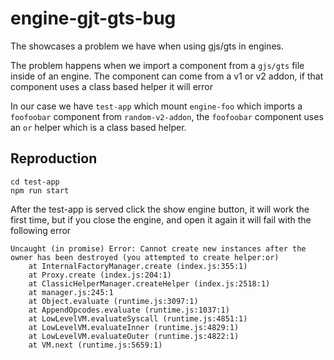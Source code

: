 # engine-gjt-gts-bug

The showcases a problem we have when using gjs/gts in engines.

The problem happens when we import a component from a `gjs/gts` file inside of an engine.
The component can come from a v1 or v2 addon, if that component uses a class based helper it will error

In our case we have `test-app` which mount `engine-foo` which imports a `foofoobar` component from `random-v2-addon`, the `foofoobar` component uses an `or` helper which is a class based helper.


## Reproduction

```
cd test-app
npm run start
```

After the test-app is served click the show engine button, it will work the first time,
but if you close the engine, and open it again it will fail with the following error

```
Uncaught (in promise) Error: Cannot create new instances after the owner has been destroyed (you attempted to create helper:or)
    at InternalFactoryManager.create (index.js:355:1)
    at Proxy.create (index.js:204:1)
    at ClassicHelperManager.createHelper (index.js:2518:1)
    at manager.js:245:1
    at Object.evaluate (runtime.js:3097:1)
    at AppendOpcodes.evaluate (runtime.js:1037:1)
    at LowLevelVM.evaluateSyscall (runtime.js:4851:1)
    at LowLevelVM.evaluateInner (runtime.js:4829:1)
    at LowLevelVM.evaluateOuter (runtime.js:4822:1)
    at VM.next (runtime.js:5659:1)
```

